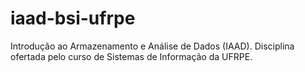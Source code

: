 # iaad-bsi-ufrpe
Introdução ao Armazenamento e Análise de Dados (IAAD). Disciplina ofertada pelo curso de Sistemas de Informação da UFRPE.
